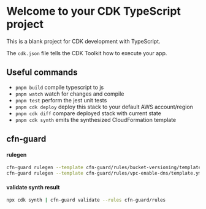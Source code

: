 # Welcome to your CDK TypeScript project

This is a blank project for CDK development with TypeScript.

The `cdk.json` file tells the CDK Toolkit how to execute your app.

## Useful commands

* `pnpm build`   compile typescript to js
* `pnpm watch`   watch for changes and compile
* `pnpm test`    perform the jest unit tests
* `pnpm cdk deploy`  deploy this stack to your default AWS account/region
* `pnpm cdk diff`    compare deployed stack with current state
* `pnpm cdk synth`   emits the synthesized CloudFormation template


## cfn-guard

#### rulegen
```bash
cfn-guard rulegen --template cfn-guard/rules/bucket-versioning/template.yml --output cfn-guard/rules/bucket-versioning/bucket-versioning.guard
cfn-guard rulegen --template cfn-guard/rules/vpc-enable-dns/template.yml --output cfn-guard/rules/vpc-enable-dns/vpc-enable-dns.guard
```

#### validate synth result
```bash
npx cdk synth | cfn-guard validate --rules cfn-guard/rules
```